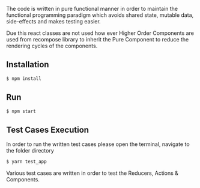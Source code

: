 The code is written in pure functional manner in order to maintain the functional programming paradigm which avoids shared state, mutable data, side-effects and makes testing easier.
 
Due this react classes are not used how ever Higher Order Components are used from recompose library to inherit the Pure Component to reduce the rendering cycles of the components.

## Installation

```bash
$ npm install
```
## Run 

```bash
$ npm start
```
## Test Cases Execution

In order to run the written test cases please open the terminal, navigate to the folder directory 

```bash
$ yarn test_app
```

Various test cases are written in order to test the Reducers, Actions & Components.
